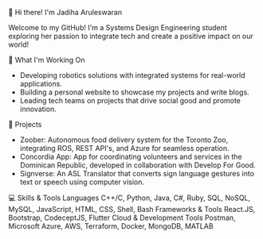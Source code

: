 👋 Hi there! I'm Jadiha Aruleswaran

Welcome to my GitHub! I'm a Systems Design Engineering student exploring her passion to integrate tech and create a positive impact on our world! 

🌱 What I'm Working On
- Developing robotics solutions with integrated systems for real-world applications.
- Building a personal website to showcase my projects and write blogs.
- Leading tech teams on projects that drive social good and promote innovation.

🔭  Projects
- Zoober: Autonomous food delivery system for the Toronto Zoo, integrating ROS, REST API's, and Azure for seamless operation.
- Concordia App: App for coordinating volunteers and services in the Dominican Republic, developed in collaboration with Develop For Good.
- Signverse: An ASL Translator that converts sign language gestures into text or speech using computer vision.

💻 Skills & Tools
Languages
C++/C, Python, Java, C#, Ruby, SQL, NoSQL, MySQL, JavaScript, HTML, CSS, Shell, Bash
Frameworks & Tools
React.JS, Bootstrap, CodeceptJS, Flutter
Cloud & Development Tools
Postman, Microsoft Azure, AWS, Terraform, Docker, MongoDB, MATLAB



<!--
**jadiha/jadiha** is a ✨ _special_ ✨ repository because its `README.md` (this file) appears on your GitHub profile.

Here are some ideas to get you started:

- 🔭 I’m currently working on ...
- 🌱 I’m currently learning ...
- 👯 I’m looking to collaborate on ...
- 🤔 I’m looking for help with ...
- 💬 Ask me about ...
- 📫 How to reach me: ...
- 😄 Pronouns: ...
- ⚡ Fun fact: ...
-->
